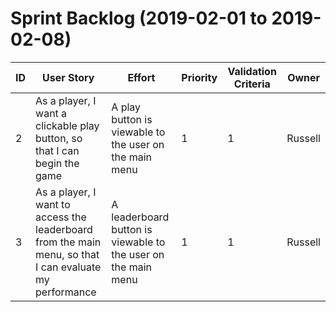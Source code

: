 # Sprint Backlog (2019-02-01 to 2019-02-08)

| ID | User Story | Effort | Priority | Validation Criteria | Owner |
|----|------------|--------|----------|---------------------|--------|
| 2      | As a player, I want a clickable play button, so that I can begin the game                                   | A play button is viewable to the user on the main menu                                  | 1          | 1            | Russell    |
| 3       | As a player, I want to access the leaderboard from the main menu, so that I can evaluate my performance     | A leaderboard button is viewable to the user on the main menu                           | 1          | 1             | Russell    |
